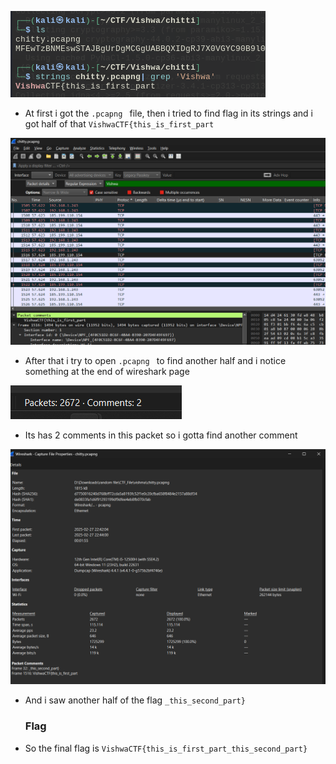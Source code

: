![alt text](3.png)

* At first i got the `.pcapng ` file, then i tried to find flag in its strings and i got half of that 
`VishwaCTF{this_is_first_part`

![alt text](4.png)

* After that i try to open `.pcapng ` to find another half and i notice something at the end of wireshark page

![alt text](5.png)

* Its has 2 comments in this packet so i gotta find another comment
  
![alt text](6.png)

* And i saw another half of the flag `_this_second_part} `

  ### Flag

* So the final flag is `VishwaCTF{this_is_first_part_this_second_part}`
